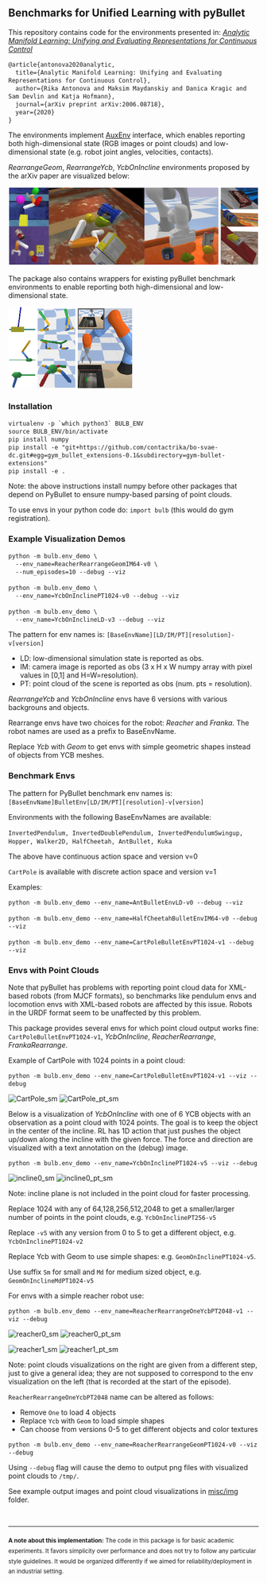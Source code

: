## Benchmarks for Unified Learning with pyBullet

This repository contains code for the environments presented in:
[*Analytic Manifold Learning: Unifying and Evaluating Representations for Continuous Control*](https://arxiv.org/abs/2006.08718)
```
@article{antonova2020analytic,
  title={Analytic Manifold Learning: Unifying and Evaluating Representations for Continuous Control},
  author={Rika Antonova and Maksim Maydanskiy and Danica Kragic and Sam Devlin and Katja Hofmann},
  journal={arXiv preprint arXiv:2006.08718},
  year={2020}
}
```

The environments implement [AuxEnv](bulb/envs/aux_env.py) interface, which
enables reporting both high-dimensional state 
(RGB images or point clouds) and low-dimensional state 
(e.g. robot joint angles, velocities, contacts).
 
*RearrangeGeom*, *RearrangeYcb*, *YcbOnIncline* 
environments proposed by the arXiv paper are visualized below:

![Rearrange envs](misc/img/Rearrange_and_YCB.png)

The package also contains wrappers for existing pyBullet benchmark 
environments to enable reporting both high-dimensional and low-dimensional state.

![pyBullet benchmarks](misc/img/pyBullet_benchmarks.png)


### Installation

```
virtualenv -p `which python3` BULB_ENV
source BULB_ENV/bin/activate
pip install numpy
pip install -e "git+https://github.com/contactrika/bo-svae-dc.git#egg=gym_bullet_extensions-0.1&subdirectory=gym-bullet-extensions"
pip install -e .
```
Note: the above instructions install numpy before other packages that
depend on PyBullet to ensure numpy-based parsing of point clouds.

To use envs in your python code do: ```import bulb``` (this would
do gym registration).


### Example Visualization Demos
```
python -m bulb.env_demo \
  --env_name=ReacherRearrangeGeomIM64-v0 \
  --num_episodes=10 --debug --viz

python -m bulb.env_demo \
  --env_name=YcbOnInclinePT1024-v0 --debug --viz

python -m bulb.env_demo \
  --env_name=YcbOnInclineLD-v3 --debug --viz
```

The pattern for env names is:
```[BaseEnvName][LD/IM/PT][resolution]-v[version]```

* LD: low-dimensional simulation state is reported as obs.
* IM: camera image is reported as obs (3 x H x W numpy array 
with pixel values in [0,1] and H=W=resolution).
* PT: point cloud of the scene is reported as obs 
(num. pts = resolution).

*RearrangeYcb* and *YcbOnIncline* envs have 6 versions with various
backgrouns and objects.

Rearrange envs have two choices for the robot: *Reacher* and *Franka*.
The robot names are used as a prefix to BaseEnvName.

Replace *Ycb* with *Geom* to get envs with simple geometric shapes
instead of objects from YCB meshes.


### Benchmark Envs

The pattern for PyBullet benchmark env names is:
```[BaseEnvName]BulletEnv[LD/IM/PT][resolution]-v[version]```

Environments with the following BaseEnvNames are available:

```InvertedPendulum, InvertedDoublePendulum, InvertedPendulumSwingup, Hopper, Walker2D, HalfCheetah, AntBullet, Kuka```

The above have continuous action space and version v=0

```CartPole``` is available with discrete action space and version v=1

Examples:

```
python -m bulb.env_demo --env_name=AntBulletEnvLD-v0 --debug --viz

python -m bulb.env_demo --env_name=HalfCheetahBulletEnvIM64-v0 --debug --viz

python -m bulb.env_demo --env_name=CartPoleBulletEnvPT1024-v1 --debug --viz
```

### Envs with Point Clouds

Note that pyBullet has problems with reporting point cloud data
for XML-based robots (from MJCF formats), so benchmarks like 
pendulum envs and locomotion envs with XML-based robots are affected 
by this issue. Robots in the URDF format seem to be unaffected
by this problem.

This package provides several envs for which point cloud output
works fine: ```CartPoleBulletEnvPT1024-v1```, 
*YcbOnIncline*, *ReacherRearrange*, *FrankaRearrange*.

Example of CartPole with 1024 points in a point cloud:

```
python -m bulb.env_demo --env_name=CartPoleBulletEnvPT1024-v1 --viz --debug
```

![CartPole_sm](misc/img/CartPole_sm.png)
![CartPole_pt_sm](misc/img/CartPole_pt_sm.png)

Below is a visualization of *YcbOnIncline* with one of 6 YCB objects 
with an observation as a point cloud with 1024 points.
The goal is to keep the object in the center of the incline.
RL has 1D action that just pushes the object up/down along
the incline with the given force. The force and direction
are visualized with a text annotation on the (debug) image.

```
python -m bulb.env_demo --env_name=YcbOnInclinePT1024-v5 --viz --debug
```

![incline0_sm](misc/img/incline0_sm.png)
![incline0_pt_sm](misc/img/incline0_pt_sm.png)

Note: incline plane is not included in the point cloud for 
faster processing.

Replace 1024 with any of 64,128,256,512,2048 to get a smaller/larger
number of points in the point clouds,
e.g. ```YcbOnInclinePT256-v5```

Replace ```-v5``` with any version from 0 to 5 to get a different object,
e.g. ```YcbOnInclinePT1024-v2```

Replace Ycb with Geom to use simple shapes:
e.g. ```GeomOnInclinePT1024-v5```.

Use suffix ```Sm``` for small and ```Md``` for medium sized object,
e.g. ```GeomOnInclineMdPT1024-v5```


For envs with a simple reacher robot use:

```
python -m bulb.env_demo --env_name=ReacherRearrangeOneYcbPT2048-v1 --viz --debug
```

![reacher0_sm](misc/img/reacher0_sm.png)
![reacher0_pt_sm](misc/img/reacher0_pt_sm.png)

![reacher1_sm](misc/img/reacher1_sm.png)
![reacher1_pt_sm](misc/img/reacher1_pt_sm.png)

Note: point clouds visualizations on the right are given from a 
different step, just to give a general idea; 
they are not supposed to correspond to the env visualization on the
left (that is recorded at the start of the episode).

```ReacherRearrangeOneYcbPT2048``` name can be altered as follows:

* Remove ```One``` to load 4 objects
* Replace ```Ycb``` with ```Geom``` to load simple shapes
* Can choose from versions 0-5 to get different objects and color textures

```
python -m bulb.env_demo --env_name=ReacherRearrangeGeomPT1024-v0 --viz --debug
```

Using ```--debug``` flag will cause the demo to output png
files with visualized point clouds to ```/tmp/```.

See example output images and point cloud visualizations in
[misc/img](misc/img) folder.

<br />
<hr />

<sub>**A note about this implementation:** The code in this package is for basic academic experiments.
It favors simplicity over performance and does not try to follow any particular style guidelines. It would be organized differently if we aimed for
reliability/deployment in an industrial setting.</sub>
